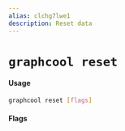 ```yaml
---
alias: clchg7lwe1
description: Reset data
---
```


# `graphcool reset`

#### Usage

```sh
graphcool reset [flags]
```

#### Flags
